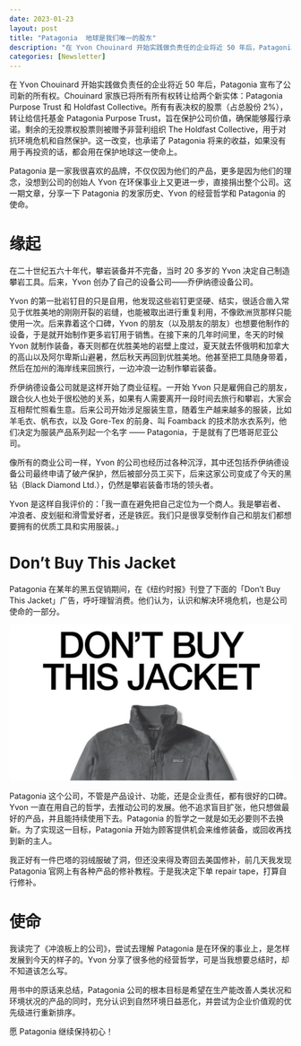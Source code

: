 ```yaml
---
date: 2023-01-23
layout: post
title: "Patagonia  地球是我们唯一的股东"
description: "在 Yvon Chouinard 开始实践做负责任的企业将近 50 年后，Patagonia 宣布了公司新的所有权。Chouinard 家族已将所有所有权转让给两个新实体：Patagonia Purpose Trust 和 Holdfast Collective。所有有表决权的股票（占总股份 ..."
categories: [Newsletter]
---
```


在 Yvon Chouinard 开始实践做负责任的企业将近 50 年后，Patagonia 宣布了公司新的所有权。Chouinard 家族已将所有所有权转让给两个新实体：Patagonia Purpose Trust 和 Holdfast Collective。所有有表决权的股票（占总股份 2%），转让给信托基金 Patagonia Purpose Trust，旨在保护公司价值，确保能够履行承诺。剩余的无投票权股票则被赠予非营利组织 The Holdfast Collective，用于对抗环境危机和自然保护。这一改变，也承诺了 Patagonia 将来的收益，如果没有用于再投资的话，都会用在保护地球这一使命上。

Patagonia 是一家我很喜欢的品牌，不仅仅因为他们的产品，更多是因为他们的理念，没想到公司的创始人 Yvon 在环保事业上又更进一步，直接捐出整个公司。这一期文章，分享一下 Patagonia 的发家历史、Yvon 的经营哲学和 Patagonia 的使命。

# 缘起

在二十世纪五六十年代，攀岩装备并不完备，当时 20 多岁的 Yvon 决定自己制造攀岩工具。后来，Yvon 创办了自己的设备公司——乔伊纳德设备公司。

Yvon 的第一批岩钉目的只是自用，他发现这些岩钉更坚硬、结实，很适合凿入常见于优胜美地的刚刚开裂的岩缝，也能被取出进行重复利用，不像欧洲货那样只能使用一次。后来靠着这个口碑，Yvon 的朋友（以及朋友的朋友）也想要他制作的设备，于是就开始制作更多岩钉用于销售。在接下来的几年时间里，冬天的时候 Yvon 就制作装备，春天则都在优胜美地的岩壁上度过，夏天就去怀俄明和加拿大的高山以及阿尔卑斯山避暑，然后秋天再回到优胜美地。他甚至把工具随身带着，然后在加州的海岸线来回旅行，一边冲浪一边制作攀岩装备。

乔伊纳德设备公司就是这样开始了商业征程。一开始 Yvon 只是雇佣自己的朋友，跟合伙人也处于很松弛的关系，如果有人需要离开一段时间去旅行和攀岩，大家会互相帮忙照看生意。后来公司开始涉足服装生意，随着生产越来越多的服装，比如羊毛衣、帆布衣，以及 Gore-Tex 的前身、叫 Foamback 的技术防水衣系列，他们决定为服装产品系列起一个名字 —— Patagonia，于是就有了巴塔哥尼亚公司。

像所有的商业公司一样，Yvon 的公司也经历过各种沉浮，其中还包括乔伊纳德设备公司最终申请了破产保护，然后被部分员工买下，后来这家公司变成了今天的黑钻（Black Diamond Ltd.），仍然是攀岩装备市场的领头者。

Yvon 是这样自我评价的：「我一直在避免把自己定位为一个商人。我是攀岩者、冲浪者、皮划艇和滑雪爱好者，还是铁匠。我们只是很享受制作自己和朋友们都想要拥有的优质工具和实用服装。」

# Don’t Buy This Jacket

Patagonia 在某年的黑五促销期间，在《纽约时报》刊登了下面的「Don’t Buy This Jacket」广告，呼吁理智消费。他们认为，认识和解决环境危机，也是公司使命的一部分。

![](/images/d45c5707a1844500a4e0f54ce6e9a9a5.png)

Patagonia 这个公司，不管是产品设计、功能，还是企业责任，都有很好的口碑。Yvon 一直在用自己的哲学，去推动公司的发展。他不追求盲目扩张，他只想做最好的产品，并且能持续使用下去。Patagonia 的哲学之一就是如无必要则不去换新。为了实现这一目标，Patagonia 开始为顾客提供机会来维修装备，或回收再找到新的主人。

我正好有一件巴塔的羽绒服破了洞，但还没来得及寄回去美国修补，前几天我发现 Patagonia 官网上有各种产品的修补教程。于是我决定下单 repair tape，打算自行修补。

# 使命

我读完了《冲浪板上的公司》，尝试去理解 Patagonia 是在环保的事业上，是怎样发展到今天的样子的。Yvon 分享了很多他的经营哲学，可是当我想要总结时，却不知道该怎么写。

用书中的原话来总结，Patagonia 公司的根本目标是希望在生产能改善人类状况和环境状况的产品的同时，充分认识到自然环境日益恶化，并尝试为企业价值观的优先级进行重新排序。

愿 Patagonia 继续保持初心！
